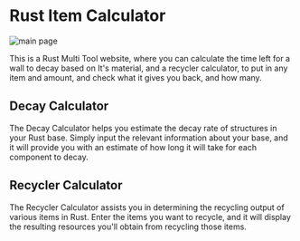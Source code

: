 # Rust Item Calculator

![main page](https://imgur.com/axWIFi7 "Főoldal")

This is a Rust Multi Tool website, where you can calculate the time left for a wall to decay based on It's material, and a recycler calculator, to put in any item and amount, and check what it gives you back, and how many.

## Decay Calculator

The Decay Calculator helps you estimate the decay rate of structures in your Rust base. Simply input the relevant information about your base, and it will provide you with an estimate of how long it will take for each component to decay.

## Recycler Calculator

The Recycler Calculator assists you in determining the recycling output of various items in Rust. Enter the items you want to recycle, and it will display the resulting resources you'll obtain from recycling those items.
